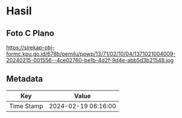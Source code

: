 # Hasil

## Foto C Plano

https://sirekap-obj-formc.kpu.go.id/678b/pemilu/ppwp/13/71/02/10/04/1371021004009-20240215-001556--4ce02760-be1b-4d2f-9d4e-abb5d3b21548.jpg


## Metadata

| Key        | Value               |
| ---------- | ------------------- |
| Time Stamp | 2024-02-19 06:16:00 |



